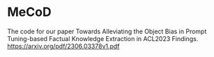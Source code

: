 # MeCoD
The code for our paper Towards Alleviating the Object Bias in Prompt Tuning-based Factual Knowledge Extraction in ACL2023 Findings.
https://arxiv.org/pdf/2306.03378v1.pdf
